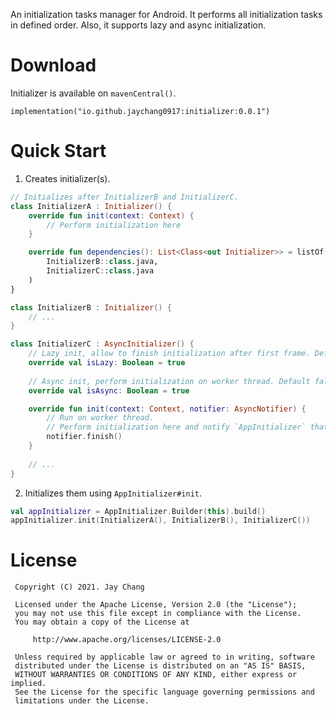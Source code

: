 An initialization tasks manager for Android. It performs all initialization tasks in defined order.
Also, it supports lazy and async initialization.

# Download
Initializer is available on `mavenCentral()`.
```
implementation("io.github.jaychang0917:initializer:0.0.1")
```    

# Quick Start
1. Creates initializer(s).
```kotlin
// Initializes after InitializerB and InitializerC.
class InitializerA : Initializer() {
    override fun init(context: Context) {
        // Perform initialization here
    }

    override fun dependencies(): List<Class<out Initializer>> = listOf(
        InitializerB::class.java,
        InitializerC::class.java
    )
} 

class InitializerB : Initializer() {
    // ...
} 

class InitializerC : AsyncInitializer() { 
    // Lazy init, allow to finish initialization after first frame. Default false.
    override val isLazy: Boolean = true
    
    // Async init, perform initialization on worker thread. Default false.
    override val isAsync: Boolean = true

    override fun init(context: Context, notifier: AsyncNotifier) {
        // Run on worker thread.
        // Perform initialization here and notify `AppInitializer` that it finished.
        notifier.finish()
    }
        
    // ...
}
```
2. Initializes them using `AppInitializer#init`.
```kotlin
val appInitializer = AppInitializer.Builder(this).build()
appInitializer.init(InitializerA(), InitializerB(), InitializerC())
```
 
# License
```
 Copyright (C) 2021. Jay Chang
 
 Licensed under the Apache License, Version 2.0 (the "License");
 you may not use this file except in compliance with the License.
 You may obtain a copy of the License at
 
     http://www.apache.org/licenses/LICENSE-2.0
 
 Unless required by applicable law or agreed to in writing, software
 distributed under the License is distributed on an "AS IS" BASIS,
 WITHOUT WARRANTIES OR CONDITIONS OF ANY KIND, either express or implied.
 See the License for the specific language governing permissions and
 limitations under the License.
```
